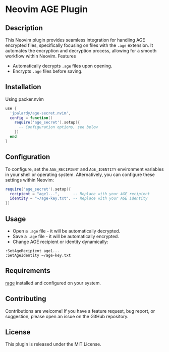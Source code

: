 # Neovim AGE Plugin

## Description

This Neovim plugin provides seamless integration for handling AGE encrypted
files, specifically focusing on files with the `.age` extension. It automates
the encryption and decryption process, allowing for a smooth workflow within
Neovim. Features

- Automatically decrypts `.age` files upon opening.
- Encrypts `.age` files before saving.

## Installation

Using packer.nvim

```lua
use {
  'jpalardy/age-secret.nvim',
  config = function()
    require('age_secret').setup({
      -- Configuration options, see below
    })
  end
}
```


## Configuration

To configure, set the `AGE_RECIPIENT` and `AGE_IDENTITY` environment variables
in your shell or operating system. Alternatively, you can configure these
settings within Neovim:

```lua
require('age_secret').setup({
  recipient = "age1...",      -- Replace with your AGE recipient
  identity = "~/age-key.txt", -- Replace with your AGE identity
})
```

## Usage

- Open a `.age` file - it will be automatically decrypted.
- Save a `.age` file - it will be automatically encrypted.
- Change AGE recipient or identity dynamically:

```vim
:SetAgeRecipient age1...
:SetAgeIdentity ~/age-key.txt
```

## Requirements

[rage](https://github.com/str4d/rage) installed and configured on your system.

## Contributing

Contributions are welcome! If you have a feature request, bug report, or
suggestion, please open an issue on the GitHub repository.

## License

This plugin is released under the MIT License.
